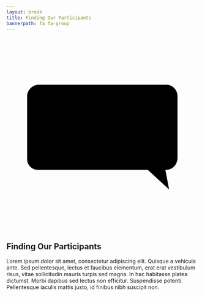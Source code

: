 ```yaml
---
layout: break
title: Finding Our Participants
bannerpath: fa fa-group
---
```

<div id="recruitment" class="section-break">
	<div class="recruitment">
		<svg x="0px" y="0px" viewBox="0 0 1200 1200">
			<g id="bubble">
				<path d="M879.9,824.3H196.1c-37.2,0-67.3-30.1-67.3-67.3V364.8c0-36.4,35.1-70.1,70.1-70.1h795.4c38.9,0,70.4,31.5,70.4,70.4v382c0,48-33.2,77.8-75.4,77.8l23.2,121.7L879.9,824.3z"/>
			</g>
			<g id="joinUs">
				<line id="joinUs9" x1="988" y1="615" x2="988" y2="645.5"/>
				<line id="joinUs8" x1="988" y1="469.5" x2="988" y2="595.5"/>
				<path id="joinUs7" d="M853.5,626c51.5,23.5,82,5.5,82-19c0-29.5-73-18.5-73-63c0-20.5,39-35,75.5-17"/>
				<path id="joinUs6" d="M809.5,512.5V642v-31.5C770.5,652,720,638,720,606
				v-93.5"/>
				<path id="joinUs5" d="M510.5,642.5V513v32.5c52-48.7,89.5-19,89.5,2v97"
				/>
				<line id="joinUs4" x1="448" y1="464.5" x2="448" y2="488"/>
				<line id="joinUs3" x1="448" y1="512.5" x2="448" y2="642.6"/>
				<path id="joinUs2" d="M342.3,518.3c-63.8,0-62.8,118.2,3.7,118.2C411,636.5,415,518.3,342.3,518.3z"/>
				<path id="joinUs1" d="M245,469v180c0,17-12.7,41-50.7,29.4"/>
			</g>
		</svg>
	</div>
	<h2>Finding Our Participants</h2>
</div>

<div class="sectionIntro">
	<p>Lorem ipsum dolor sit amet, consectetur adipiscing elit. Quisque a vehicula ante. Sed pellentesque, lectus et faucibus elementum, erat erat vestibulum risus, vitae sollicitudin mauris turpis sed magna. In hac habitasse platea dictumst. Morbi dapibus sed lectus non efficitur. Suspendisse potenti. Pellentesque iaculis mattis justo, id finibus nibh suscipit non. </p>
</div>